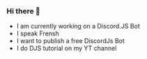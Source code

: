### Hi there 👋

- I am currently working on a Discord.JS Bot
- I speak Frensh
- I want to publish a free DiscordJs Bot
- I do DJS tutorial on my YT channel
